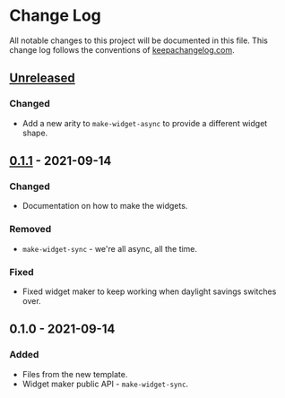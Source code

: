 # Change Log
All notable changes to this project will be documented in this file. This change log follows the conventions of [keepachangelog.com](http://keepachangelog.com/).

## [Unreleased]
### Changed
- Add a new arity to `make-widget-async` to provide a different widget shape.

## [0.1.1] - 2021-09-14
### Changed
- Documentation on how to make the widgets.

### Removed
- `make-widget-sync` - we're all async, all the time.

### Fixed
- Fixed widget maker to keep working when daylight savings switches over.

## 0.1.0 - 2021-09-14
### Added
- Files from the new template.
- Widget maker public API - `make-widget-sync`.

[Unreleased]: https://github.com/your-name/hobbit/compare/0.1.1...HEAD
[0.1.1]: https://github.com/your-name/hobbit/compare/0.1.0...0.1.1
